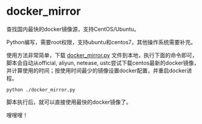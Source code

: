 # docker_mirror

查找国内最快的docker镜像源，支持CentOS/Ubuntu。

Python编写，需要root权限，支持ubuntu和centos7，其他操作系统需要补充。

使用方法非常简单，下载 [docker_mirror.py](https://github.com/silenceshell/docker_mirror/blob/master/docker_mirror.py) 文件到本地，执行下面的命令即可，脚本会自动从official, aliyun, netease, ustc尝试下载centos最新的docker镜像，并计算使用的时间；按使用时间最少的镜像设置docker配置，并重启docker进程。

```
python ./docker_mirror.py
```

脚本执行后，就可以直接使用最快的docker镜像了。

嗖嗖嗖！
